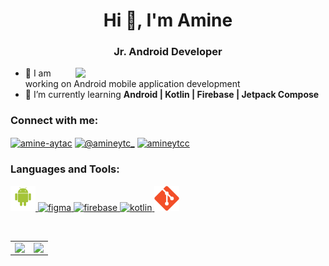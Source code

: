 <h1 align="center">Hi 👋, I'm Amine</h1>
<h3 align="center">Jr. Android Developer</h3>

<img src="https://i.pinimg.com/originals/16/69/e5/1669e57761ccc67fa5e31a09a54764d0.gif" align="right" width="400">

- 🌱 I am working on Android mobile application development
- 🌱 I’m currently learning **Android | Kotlin | Firebase | Jetpack Compose**



<h3 align="left">Connect with me:</h3>
<p align="left">
<a href="https://linkedin.com/in/amine-aytac" target="blank"><img align="center" src="https://raw.githubusercontent.com/rahuldkjain/github-profile-readme-generator/master/src/images/icons/Social/linked-in-alt.svg" alt="amine-aytac" height="30" width="40" /></a>
<a href="https://medium.com/@amineytc_" target="blank"><img align="center" src="https://raw.githubusercontent.com/rahuldkjain/github-profile-readme-generator/master/src/images/icons/Social/medium.svg" alt="@amineytc_" height="30" width="40" /></a>
<a href="https://twitter.com/amineytcc" target="blank"><img align="center" src="https://raw.githubusercontent.com/rahuldkjain/github-profile-readme-generator/master/src/images/icons/Social/twitter.svg" alt="amineytcc" height="30" width="40" /></a>
</p>

<h3 align="left">Languages and Tools:</h3>
<p align="left"> <a href="https://developer.android.com" target="_blank" rel="noreferrer"> <img src="https://raw.githubusercontent.com/devicons/devicon/master/icons/android/android-original-wordmark.svg" alt="android" width="40" height="40"/> </a> <a href="https://www.figma.com/" target="_blank" rel="noreferrer"> <img src="https://www.vectorlogo.zone/logos/figma/figma-icon.svg" alt="figma" width="40" height="40"/> </a> <a href="https://firebase.google.com/" target="_blank" rel="noreferrer"> <img src="https://www.vectorlogo.zone/logos/firebase/firebase-icon.svg" alt="firebase" width="40" height="40"/> </a> <a href="https://kotlinlang.org" target="_blank" rel="noreferrer"> <img src="https://www.vectorlogo.zone/logos/kotlinlang/kotlinlang-icon.svg" alt="kotlin" width="40" height="40"/> </a> <a href="https://git-scm.com/" target="_blank" rel="noreferrer"> <img src="https://raw.githubusercontent.com/devicons/devicon/master/icons/git/git-original.svg" alt="python" width="40" height="40"/> </a> </p>

<br />
<table><tr><td  width="50%">
<img src="https://github-readme-stats.vercel.app/api?username=amineytc&show_icons=true&count_private=true&hide_border=true" align="left" style="width: 100%" />
</td>
<td  width="50%">
<img src="https://github-readme-stats.vercel.app/api/top-langs/?username=amineytc&hide_border=true&layout=compact" align="left" style="width: 100%" />
</td></tr></table> 
